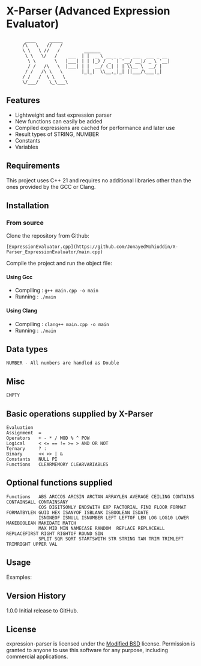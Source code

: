 # X-Parser (Advanced Expression Evaluator)
```
       ____     _____
      /\   \   //   /
      \ \   \ //   /         ______
       \ \   \/   /    ___  | |  _ \ __ _ _ __ ___  ___ _ __
        \ \       \   |___| | | |_) / _` | '__/ __|/ _ \ '__|
        / /   /\   \  |___| | |  __/ (_| | | \\__ \  __/ |
       / /   /\ \   \       |_|_|  \\__,_|_| ||___/\___|_|
      / /   /  \ \   \
      \/___/    \_\___\                                  
```
## Features
 - Lightweight and fast expression parser
 - New functions can easily be added
 - Compiled expressions are cached for performance and later use
 - Result types of STRING, NUMBER
 - Constants
 - Variables

## Requirements

This project uses C++ 21 and requires no additional libraries other than the ones provided by the GCC or Clang.

## Installation

### From source

Clone the repository from Github:

    [ExpressionEvaluator.cpp](https://github.com/JonayedMohiuddin/X-Parser_ExpressionEvaluator/main.cpp)

Compile the project and run the object file:

#### Using Gcc
- Compiling : `g++ main.cpp -o main`
- Running : `./main`

#### Using Clang
- Compiling : `clang++ main.cpp -o main`
- Running : `./main`

## Data types

    NUMBER - All numbers are handled as Double

## Misc    

    EMPTY 
    
## Basic operations supplied by X-Parser 

    Evaluation  
    Assignment  =
    Operators   + - * / MOD % ^ POW
    Logical     < <= == != >= > AND OR NOT
    Ternary     ? :  
    Binary      << >> | &
    Constants   NULL PI
    Functions   CLEARMEMORY CLEARVARIABLES
   
## Optional functions supplied
 
    Functions   ABS ARCCOS ARCSIN ARCTAN ARRAYLEN AVERAGE CEILING CONTAINS CONTAINSALL CONTAINSANY
                COS DIGITSONLY ENDSWITH EXP FACTORIAL FIND FLOOR FORMAT FORMATBYLEN GUID HEX ISANYOF ISBLANK ISBOOLEAN ISDATE
                ISNONEOF ISNULL ISNUMBER LEFT LEFTOF LEN LOG LOG10 LOWER MAKEBOOLEAN MAKEDATE MATCH 
                MAX MID MIN NAMECASE RANDOM  REPLACE REPLACEALL REPLACEFIRST RIGHT RIGHTOF ROUND SIN 
                SPLIT SQR SQRT STARTSWITH STR STRING TAN TRIM TRIMLEFT TRIMRIGHT UPPER VAL
   
## Usage

Examples:
     
    
## Version History

1.0.0 Initial release to GitHub.
    
## License

expression-parser is licensed under the [Modified BSD][1] license. Permission is granted to anyone to use this software for any purpose, including commercial applications.

[1]: http://www.opensource.org/licenses/BSD-3-Clause




